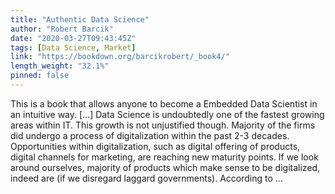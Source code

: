 ```yaml
---
title: "Authentic Data Science"
author: "Robert Barcik"
date: "2020-03-27T09:43:45Z"
tags: [Data Science, Market]
link: "https://bookdown.org/barcikrobert/_book4/"
length_weight: "32.1%"
pinned: false
---
```


This is a book that allows anyone to become a Embedded Data Scientist in an intuitive way. [...] Data Science is undoubtedly one of the fastest growing areas within IT. This growth is not unjustified though. Majority of the firms did undergo a process of digitalization within the past 2-3 decades. Opportunities within digitalization, such as digital offering of products, digital channels for marketing, are reaching new maturity points. If we look around ourselves, majority of products which make sense to be digitalized, indeed are (if we disregard laggard governments). According to ...
